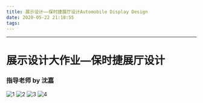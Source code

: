```yaml
---
title: 展示设计——保时捷展厅设计Automobile Display Design
date: 2020-05-22 21:18:55
tags:
---
```


---
# 展示设计大作业—保时捷展厅设计
### 指导老师 by 沈嘉
![1](1.png)
![2](2.png)
![3](3.png)
![4](4.png)

